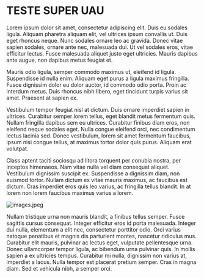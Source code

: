 # TESTE SUPER UAU

Lorem ipsum dolor sit amet, consectetur adipiscing elit. Duis eu sodales ligula. Aliquam pharetra aliquam elit, vel ultrices ipsum convallis ut. Duis eget rhoncus neque. Nunc sodales ornare leo ac gravida. Donec vitae sapien sodales, ornare ante nec, malesuada dui. Ut vel sodales eros, vitae efficitur lectus. Fusce malesuada aliquet justo eget ultricies. Mauris dapibus ante augue, non dapibus metus feugiat et.

Mauris odio ligula, semper commodo maximus ut, eleifend id ligula. Suspendisse id nulla enim. Aliquam eget purus a ligula maximus fringilla. Fusce dignissim dolor eu dolor auctor, id commodo odio porta. Proin ac interdum metus. Duis rhoncus nibh libero, eget tincidunt turpis varius sit amet. Praesent at sapien ex.

Vestibulum tempor feugiat nisl at dictum. Duis ornare imperdiet sapien in ultrices. Curabitur semper lorem tellus, eget blandit metus fermentum quis. Nullam fringilla dapibus sem eu ultrices. Curabitur finibus diam eros, non eleifend neque sodales eget. Nulla congue eleifend orci, nec condimentum lectus lacinia sed. Donec vestibulum, lorem sit amet fermentum faucibus, ipsum nisi congue tellus, at maximus tortor dolor quis purus. Aliquam erat volutpat.

Class aptent taciti sociosqu ad litora torquent per conubia nostra, per inceptos himenaeos. Nam vitae nulla vel diam consequat aliquet. Vestibulum dignissim suscipit ex. Suspendisse a dignissim diam, non euismod tortor. Nullam dictum ex vitae mauris maximus, ac faucibus est dictum. Cras imperdiet eros quis leo varius, ac fringilla tellus blandit. In at lorem non lorem faucibus maximus varius a lorem.

![images.jpeg](https://github.com/unb-mds/2025-2-Squad-09/blob/06c135f115cc490649c7e09d3143d6a0dc25441a/doc/Fotos/TESTE%20SUPER%20UAU%20fotos/images.jpeg)

Nullam tristique urna non mauris blandit, a finibus tellus semper. Fusce sagittis cursus consequat. Integer efficitur eros id porta malesuada. Integer dui nulla, elementum a elit nec, consectetur porttitor odio. Orci varius natoque penatibus et magnis dis parturient montes, nascetur ridiculus mus. Curabitur elit mauris, pulvinar ac lectus eget, vulputate pellentesque urna. Donec ullamcorper tempor ligula, ac bibendum urna pulvinar quis. In mollis sapien a ex ultricies tempus. Curabitur mi nulla, dignissim non varius at, imperdiet a lacus. Nulla tempor est placerat pretium semper. Cras in magna diam. Sed et vehicula nibh, a semper orci.
